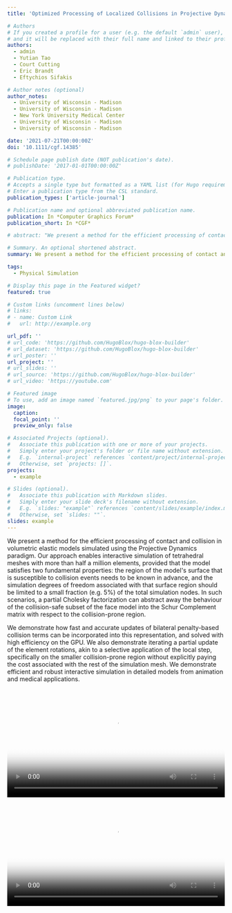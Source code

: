 ```yaml
---
title: 'Optimized Processing of Localized Collisions in Projective Dynamics'

# Authors
# If you created a profile for a user (e.g. the default `admin` user), write the username (folder name) here
# and it will be replaced with their full name and linked to their profile.
authors:
  - admin
  - Yutian Tao
  - Court Cutting
  - Eric Brandt
  - Eftychios Sifakis

# Author notes (optional)
author_notes:
  - University of Wisconsin - Madison
  - University of Wisconsin - Madison
  - New York University Medical Center
  - University of Wisconsin - Madison
  - University of Wisconsin - Madison

date: '2021-07-21T00:00:00Z'
doi: '10.1111/cgf.14385'

# Schedule page publish date (NOT publication's date).
# publishDate: '2017-01-01T00:00:00Z'

# Publication type.
# Accepts a single type but formatted as a YAML list (for Hugo requirements).
# Enter a publication type from the CSL standard.
publication_types: ['article-journal']

# Publication name and optional abbreviated publication name.
publication: In *Computer Graphics Forum*
publication_short: In *CGF*

# abstract: "We present a method for the efficient processing of contact and collision in volumetric elastic models simulated using the Projective Dynamics paradigm. Our approach enables interactive simulation of tetrahedral meshes with more than half a million elements, provided that the model satisfies two fundamental properties: the region of the model's surface that is susceptible to collision events needs to be known in advance, and the simulation degrees of freedom associated with that surface region should be limited to a small fraction (e.g. 5%) of the total simulation nodes. In such scenarios, a partial Cholesky factorization can abstract away the behaviour of the collision-safe subset of the face model into the Schur Complement matrix with respect to the collision-prone region. We demonstrate how fast and accurate updates of bilateral penalty-based collision terms can be incorporated into this representation, and solved with high efficiency on the GPU. We also demonstrate iterating a partial update of the element rotations, akin to a selective application of the local step, specifically on the smaller collision-prone region without explicitly paying the cost associated with the rest of the simulation mesh. We demonstrate efficient and robust interactive simulation in detailed models from animation and medical applications."

# Summary. An optional shortened abstract.
summary: We present a method for the efficient processing of contact and collision in volumetric elastic models simulated using the Projective Dynamics paradigm. Our approach enables interactive sim…

tags:
  - Physical Simulation

# Display this page in the Featured widget?
featured: true

# Custom links (uncomment lines below)
# links:
# - name: Custom Link
#   url: http://example.org

url_pdf: ''
# url_code: 'https://github.com/HugoBlox/hugo-blox-builder'
# url_dataset: 'https://github.com/HugoBlox/hugo-blox-builder'
# url_poster: ''
url_project: ''
# url_slides: ''
# url_source: 'https://github.com/HugoBlox/hugo-blox-builder'
# url_video: 'https://youtube.com'

# Featured image
# To use, add an image named `featured.jpg/png` to your page's folder.
image:
  caption: 
  focal_point: ''
  preview_only: false

# Associated Projects (optional).
#   Associate this publication with one or more of your projects.
#   Simply enter your project's folder or file name without extension.
#   E.g. `internal-project` references `content/project/internal-project/index.md`.
#   Otherwise, set `projects: []`.
projects:
  - example

# Slides (optional).
#   Associate this publication with Markdown slides.
#   Simply enter your slide deck's filename without extension.
#   E.g. `slides: "example"` references `content/slides/example/index.md`.
#   Otherwise, set `slides: ""`.
slides: example
---
```


We present a method for the efficient processing of contact and collision in volumetric elastic models simulated using the Projective Dynamics paradigm. Our approach enables interactive simulation of tetrahedral meshes with more than half a million elements, provided that the model satisfies two fundamental properties: the region of the model's surface that is susceptible to collision events needs to be known in advance, and the simulation degrees of freedom associated with that surface region should be limited to a small fraction (e.g. 5%) of the total simulation nodes. In such scenarios, a partial Cholesky factorization can abstract away the behaviour of the collision-safe subset of the face model into the Schur Complement matrix with respect to the collision-prone region. 

We demonstrate how fast and accurate updates of bilateral penalty-based collision terms can be incorporated into this representation, and solved with high efficiency on the GPU. We also demonstrate iterating a partial update of the element rotations, akin to a selective application of the local step, specifically on the smaller collision-prone region without explicitly paying the cost associated with the rest of the simulation mesh. We demonstrate efficient and robust interactive simulation in detailed models from animation and medical applications.

<video controls width="100%" poster="/video/CGF1.png">
  <source src="/video/CGF1.mp4" type="video/mp4">
  Your browser does not support the video tag.
</video>
<video controls width="100%" poster="/video/CGF2.png">
  <source src="/video/CGF2.mp4" type="video/mp4">
  Your browser does not support the video tag.
</video>